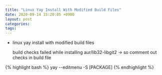 ```yaml
---
title: "Linux Yay Install With Modified Build Files"
date: 2020-09-14 15:20:05 +0900
layout: post
categories: 
tags: 
---
```


-   linux yay install with modified build files

    build checks failed while installing aur/lib32-libgit2 -> so comment out checks in build file

{% highlight bash %}
yay --editmenu -S [PACKAGE]
{% endhighlight %}
